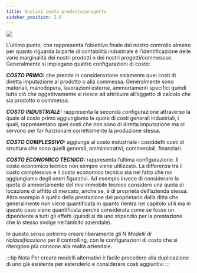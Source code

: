 ```yaml
---
title: Analisi costo prodotto/progetto
sidebar_position: 2.8
---
```


![](/img/it-it/controlling/analysis.png)


L’ultimo punto, che rappresenta l’obiettivo finale del nostro controllo almeno per quanto riguarda la parte di contabilità industriale è l’identificazione delle varie marginalità dei nostri prodotti o dei nostri progetti/commessse. Generalmente si impiegano quattro configurazioni di costo: 

***COSTO PRIMO:*** che prende in considerazione solamente quei costi di diretta imputazione al prodotto o alla commessa. Generalmente sono materiali, manodopera, lavorazioni esterne, ammortamenti specifici quindi tutto ciò che oggettivamente si riesce ad attribuire all’oggetto di calcolo che sia prodotto o commessa.

***COSTO INDUSTRIALE:*** rappresenta la seconda configurazione attraverso la quale al costo primo aggiungiamo le quote di costi generali industriali, i quali, rappresentano quei costi che non sono di diretta imputazione ma ci servono per far funzionare correttamente la produzione stessa.

***COSTO COMPLESSIVO:*** aggiunge al costo industriale i cosiddetti costi di struttura che sono quelli generali, amministrativi, commerciali, finanziari.

***COSTO ECONOMICO TECNICO:*** rappresenta l’ultima configurazione. Il costo economico tecnico non sempre viene utilizzato. La differenza tra il costo complessivo e il costo economico tecnico sta nel fatto che noi aggiungiamo degli oneri figurativi. Ad esempio invece di considerare la quota di ammortamento del mio immobile tecnico considero una quota di locazione di affitto di mercato, anche se, è di proprietà dell’azienda stessa. Altro esempio è quello della prestazione del proprietario della ditta che generalmente non viene quantificata in quanto rientra nel capitolo utili ma in questo caso viene quantificata perché considerata come se fosse un dipendente a tutti gli effetti (quindi si da uno stipendio per la prestazione che lo stesso svolge nell’ambito aziendale).

In questo senso potremo creare liberamente gli N *Modelli di riclassificazione* per il controlling, con le configurazioni di costo che si ritengono più consone alla realtà aziendale.

:::tip Nota
Per creare modelli alternativi è facile procedere alla duplicazione di uno già esistente per estenderlo e considerare costi aggiuntivi
:::
